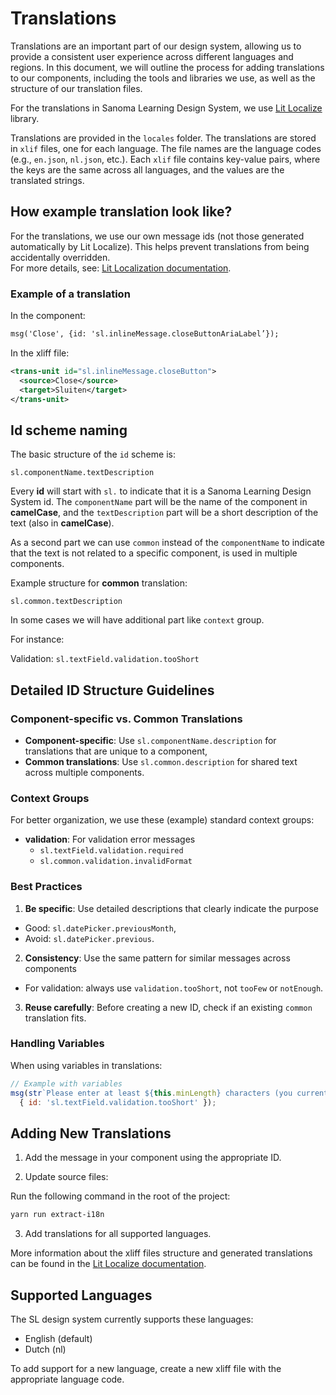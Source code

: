 # Translations

Translations are an important part of our design system, allowing us to provide a consistent user experience across different languages and regions. 
In this document, we will outline the process for adding translations to our components, including the tools and libraries we use, as well as the structure of our translation files.

For the translations in Sanoma Learning Design System, we use [Lit Localize](https://lit.dev/docs/localization/overview/) library.

Translations are provided in the `locales` folder. The translations are stored in `xlif` files, one for each language.
The file names are the language codes (e.g., `en.json`, `nl.json`, etc.). 
Each `xlif` file contains key-value pairs, where the keys are the same across all languages, and the values are the translated strings.

## How example translation look like?

For the translations, we use our own message ids (not those generated automatically by Lit Localize).
This helps prevent translations from being accidentally overridden.  
For more details, see: [Lit Localization documentation](https://lit.dev/docs/localization/overview/#overriding-ids).

### Example of a translation

In the component:

```html
msg('Close', {id: 'sl.inlineMessage.closeButtonAriaLabel’});
```

In the xliff file:

```xml
<trans-unit id="sl.inlineMessage.closeButton">
  <source>Close</source>
  <target>Sluiten</target>
</trans-unit>
```


## Id scheme naming

The basic structure of the `id` scheme is:

```
sl.componentName.textDescription
```

Every **id** will start with `sl.` to indicate that it is a Sanoma Learning Design System id. 
The `componentName` part will be the name of the component in **camelCase**,
and the `textDescription` part will be a short description of the text (also in **camelCase**).

As a second part we can use `common` instead of the `componentName` to indicate that the text is not related to a specific component, is used in multiple components.

Example structure for **common** translation:

`sl.common.textDescription`

In some cases we will have additional part like `context` group.

For instance:

Validation: `sl.textField.validation.tooShort`

## Detailed ID Structure Guidelines

### Component-specific vs. Common Translations

- **Component-specific**: Use `sl.componentName.description` for translations that are unique to a component,
- **Common translations**: Use `sl.common.description` for shared text across multiple components.

### Context Groups

For better organization, we use these (example) standard context groups:

- **validation**: For validation error messages
  - `sl.textField.validation.required`
  - `sl.common.validation.invalidFormat`

### Best Practices

1. **Be specific**: Use detailed descriptions that clearly indicate the purpose
  - Good: `sl.datePicker.previousMonth`,
  - Avoid: `sl.datePicker.previous`.

2. **Consistency**: Use the same pattern for similar messages across components
  - For validation: always use `validation.tooShort`, not `tooFew` or `notEnough`.

3. **Reuse carefully**: Before creating a new ID, check if an existing `common` translation fits.

### Handling Variables

When using variables in translations:

```js
// Example with variables
msg(str`Please enter at least ${this.minLength} characters (you currently have ${length})`,
  { id: 'sl.textField.validation.tooShort' });
```

## Adding New Translations

1. Add the message in your component using the appropriate ID.

2. Update source files:

Run the following command in the root of the project:

```bash
yarn run extract-i18n
```

3. Add translations for all supported languages.

More information about the xliff files structure and generated translations can be found in the [Lit Localize documentation](https://lit.dev/docs/localization/overview/#extracting-messages).


## Supported Languages

The SL design system currently supports these languages:
- English (default)
- Dutch (nl)

To add support for a new language, create a new xliff file with the appropriate language code.
